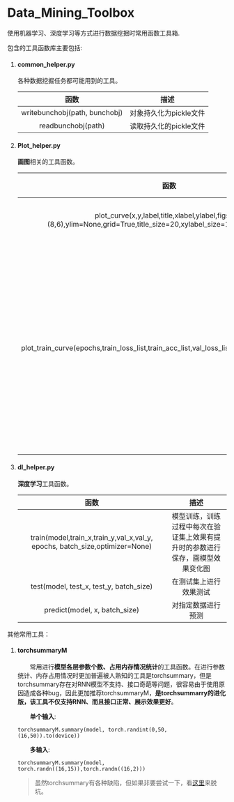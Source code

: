 # Data_Mining_Toolbox
使用机器学习、深度学习等方式进行数据挖掘时常用函数工具箱.

包含的工具函数库主要包括:  

1. #### common_helper.py

   各种数据挖掘任务都可能用到的工具。

   |             函数              |          描述          |
   | :---------------------------: | :--------------------: |
   | writebunchobj(path, bunchobj) | 对象持久化为pickle文件 |
   |      readbunchobj(path)       | 读取持久化的pickle文件 |

2. #### Plot_helper.py

   **画图**相关的工具函数。

   |                             函数                             |                   描述                   |
   | :----------------------------------------------------------: | :--------------------------------------: |
   | plot_curve(x,y,label,title,xlabel,ylabel,figsize=(8,6),ylim=None,grid=True,title_size=20,xylabel_size=15,legend_size=12) |                 画折线图                 |
   | plot_train_curve(epochs,train_loss_list,train_acc_list,val_loss_list=None,val_acc_list=None) | 画训练过程中的损失函数和准确率变化折线图 |

3. #### dl_helper.py

   **深度学习**工具函数。

   |                             函数                             |                             描述                             |
   | :----------------------------------------------------------: | :----------------------------------------------------------: |
   | train(model,train_x,train_y,val_x,val_y, epochs, batch_size,optimizer=None) | 模型训练，训练过程中每次在验证集上效果有提升时的参数进行保存，画模型效果变化图 |
   |           test(model, test_x, test_y, batch_size)            |                    在测试集上进行效果测试                    |
   |                predict(model, x, batch_size)                 |                      对指定数据进行预测                      |







其他常用工具：

1. #### torchsummaryM

   &emsp;&emsp;常用进行**模型各层参数个数、占用内存情况统计**的工具函数。在进行参数统计、内存占用情况时更加普遍被人熟知的工具是torchsummary，但是torchsummary存在对RNN模型不支持、接口奇葩等问题，很容易由于使用原因造成各种bug，因此更加推荐torchsummaryM，**是torchsummarry的进化版，该工具不仅支持RNN、而且接口正常、展示效果更好**。

   &emsp;&emsp;**单个输入**:

   ~~~shell
   torchsummaryM.summary(model, torch.randint(0,50,(16,50)).to(device))
   ~~~
   
   &emsp;&emsp;**多输入**:
   
   ~~~shell
   torchsummaryM.summary(model, torch.randn((16,15)),torch.randn((16,2)))
   ~~~
   
   >  虽然torchsummary有各种缺陷，但如果非要尝试一下，看[这里](torchsummary.md)来脱坑。

